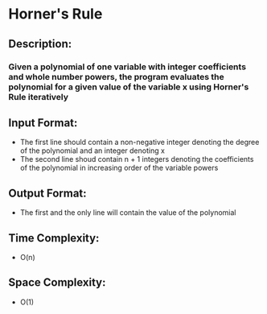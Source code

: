 # Horner's Rule
## Description:
### Given a polynomial of one variable with integer coefficients and whole number powers, the program evaluates the polynomial for a given value of the variable x using Horner's Rule iteratively
## Input Format:
* The first line should contain a non-negative integer denoting the degree of the polynomial and an integer denoting x
* The second line shoud contain n + 1 integers denoting the coefficients of the polynomial in increasing order of the variable powers
## Output Format:
* The first and the only line will contain the value of the polynomial
## Time Complexity:
* O(n)
## Space Complexity:
* O(1)